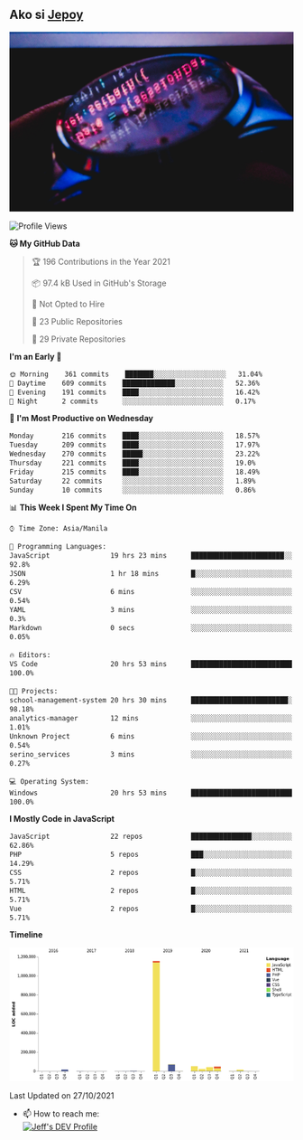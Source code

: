 ## Ako si [Jepoy](https://github.com/je-poy)
![je-poy-cover-img](imgs/cover.jpeg)

<!--START_SECTION:waka-->
![Profile Views](http://img.shields.io/badge/Profile%20Views-0-blue)

**🐱 My GitHub Data** 

> 🏆 196 Contributions in the Year 2021
 > 
> 📦 97.4 kB Used in GitHub's Storage 
 > 
> 🚫 Not Opted to Hire
 > 
> 📜 23 Public Repositories 
 > 
> 🔑 29 Private Repositories  
 > 
**I'm an Early 🐤** 

```text
🌞 Morning    361 commits    ███████░░░░░░░░░░░░░░░░░░   31.04% 
🌆 Daytime    609 commits    █████████████░░░░░░░░░░░░   52.36% 
🌃 Evening    191 commits    ████░░░░░░░░░░░░░░░░░░░░░   16.42% 
🌙 Night      2 commits      ░░░░░░░░░░░░░░░░░░░░░░░░░   0.17%

```
📅 **I'm Most Productive on Wednesday** 

```text
Monday       216 commits    ████░░░░░░░░░░░░░░░░░░░░░   18.57% 
Tuesday      209 commits    ████░░░░░░░░░░░░░░░░░░░░░   17.97% 
Wednesday    270 commits    █████░░░░░░░░░░░░░░░░░░░░   23.22% 
Thursday     221 commits    ████░░░░░░░░░░░░░░░░░░░░░   19.0% 
Friday       215 commits    ████░░░░░░░░░░░░░░░░░░░░░   18.49% 
Saturday     22 commits     ░░░░░░░░░░░░░░░░░░░░░░░░░   1.89% 
Sunday       10 commits     ░░░░░░░░░░░░░░░░░░░░░░░░░   0.86%

```


📊 **This Week I Spent My Time On** 

```text
⌚︎ Time Zone: Asia/Manila

💬 Programming Languages: 
JavaScript               19 hrs 23 mins      ███████████████████████░░   92.8% 
JSON                     1 hr 18 mins        █░░░░░░░░░░░░░░░░░░░░░░░░   6.29% 
CSV                      6 mins              ░░░░░░░░░░░░░░░░░░░░░░░░░   0.54% 
YAML                     3 mins              ░░░░░░░░░░░░░░░░░░░░░░░░░   0.3% 
Markdown                 0 secs              ░░░░░░░░░░░░░░░░░░░░░░░░░   0.05%

🔥 Editors: 
VS Code                  20 hrs 53 mins      █████████████████████████   100.0%

🐱‍💻 Projects: 
school-management-system 20 hrs 30 mins      ████████████████████████░   98.18% 
analytics-manager        12 mins             ░░░░░░░░░░░░░░░░░░░░░░░░░   1.01% 
Unknown Project          6 mins              ░░░░░░░░░░░░░░░░░░░░░░░░░   0.54% 
serino_services          3 mins              ░░░░░░░░░░░░░░░░░░░░░░░░░   0.27%

💻 Operating System: 
Windows                  20 hrs 53 mins      █████████████████████████   100.0%

```

**I Mostly Code in JavaScript** 

```text
JavaScript               22 repos            ███████████████░░░░░░░░░░   62.86% 
PHP                      5 repos             ███░░░░░░░░░░░░░░░░░░░░░░   14.29% 
CSS                      2 repos             █░░░░░░░░░░░░░░░░░░░░░░░░   5.71% 
HTML                     2 repos             █░░░░░░░░░░░░░░░░░░░░░░░░   5.71% 
Vue                      2 repos             █░░░░░░░░░░░░░░░░░░░░░░░░   5.71%

```


**Timeline**

![Chart not found](https://raw.githubusercontent.com/je-poy/je-poy/main/charts/bar_graph.png) 


 Last Updated on 27/10/2021
<!--END_SECTION:waka-->

- 📫 How to reach me: <br />
[<img src="https://d2fltix0v2e0sb.cloudfront.net/dev-badge.svg" width="50" alt="Jeff's DEV Profile" />](https://dev.to/jepoy)
<!--
**je-poy/je-poy** is a ✨ _special_ ✨ repository because its `README.md` (this file) appears on your GitHub profile.

Here are some ideas to get you started:

- 🔭 I’m currently working on ...
- 🌱 I’m currently learning ...
- 👯 I’m looking to collaborate on ...
- 🤔 I’m looking for help with ...
- 💬 Ask me about ...

- 😄 Pronouns: ...
- ⚡ Fun fact: ...
-->
